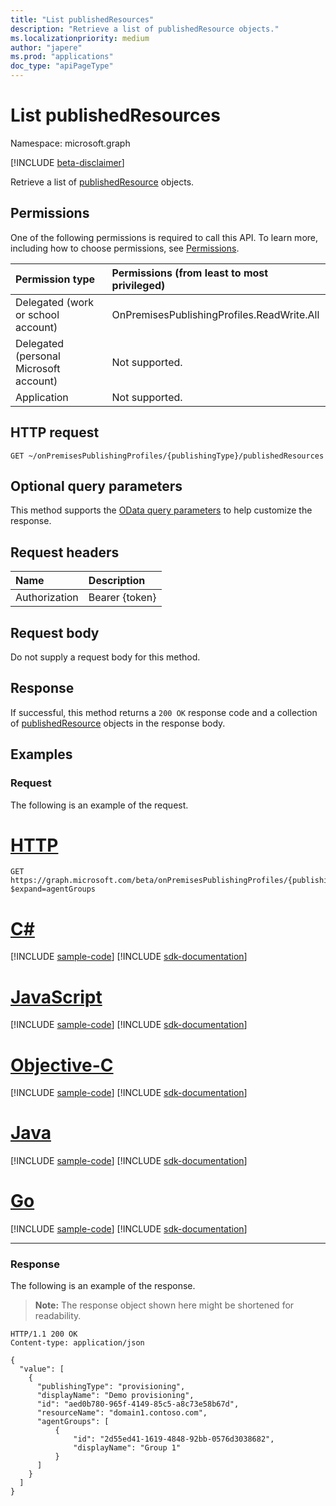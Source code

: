 ```yaml
---
title: "List publishedResources"
description: "Retrieve a list of publishedResource objects."
ms.localizationpriority: medium
author: "japere"
ms.prod: "applications"
doc_type: "apiPageType"
---
```


# List publishedResources

Namespace: microsoft.graph

[!INCLUDE [beta-disclaimer](../../includes/beta-disclaimer.md)]

Retrieve a list of [publishedResource](../resources/publishedresource.md) objects.

## Permissions

One of the following permissions is required to call this API. To learn more, including how to choose permissions, see [Permissions](/graph/permissions-reference).

| Permission type                        | Permissions (from least to most privileged) |
|:--------------------------------------|:---------------------------------------------------------|
| Delegated (work or school account)     | OnPremisesPublishingProfiles.ReadWrite.All |
| Delegated (personal Microsoft account) | Not supported. |
| Application                            | Not supported. |

## HTTP request

<!-- { "blockType": "ignored" } -->

```http
GET ~/onPremisesPublishingProfiles/{publishingType}/publishedResources
```

## Optional query parameters

This method supports the [OData query parameters](/graph/query-parameters) to help customize the response.

## Request headers

| Name      |Description|
|:----------|:----------|
| Authorization | Bearer {token} |

## Request body

Do not supply a request body for this method.

## Response

If successful, this method returns a `200 OK` response code and a collection of [publishedResource](../resources/publishedresource.md) objects in the response body.

## Examples

### Request

The following is an example of the request.

# [HTTP](#tab/http)
<!-- {
  "blockType": "request",
  "name": "get_publishedresources"
}-->

```msgraph-interactive
GET https://graph.microsoft.com/beta/onPremisesPublishingProfiles/{publishingType}/publishedResources?$expand=agentGroups
```
# [C#](#tab/csharp)
[!INCLUDE [sample-code](../includes/snippets/csharp/get-publishedresources-csharp-snippets.md)]
[!INCLUDE [sdk-documentation](../includes/snippets/snippets-sdk-documentation-link.md)]

# [JavaScript](#tab/javascript)
[!INCLUDE [sample-code](../includes/snippets/javascript/get-publishedresources-javascript-snippets.md)]
[!INCLUDE [sdk-documentation](../includes/snippets/snippets-sdk-documentation-link.md)]

# [Objective-C](#tab/objc)
[!INCLUDE [sample-code](../includes/snippets/objc/get-publishedresources-objc-snippets.md)]
[!INCLUDE [sdk-documentation](../includes/snippets/snippets-sdk-documentation-link.md)]

# [Java](#tab/java)
[!INCLUDE [sample-code](../includes/snippets/java/get-publishedresources-java-snippets.md)]
[!INCLUDE [sdk-documentation](../includes/snippets/snippets-sdk-documentation-link.md)]

# [Go](#tab/go)
[!INCLUDE [sample-code](../includes/snippets/go/get-publishedresources-go-snippets.md)]
[!INCLUDE [sdk-documentation](../includes/snippets/snippets-sdk-documentation-link.md)]

---


### Response

The following is an example of the response.

> **Note:** The response object shown here might be shortened for readability.

<!-- {
  "blockType": "response",
  "truncated": true,
  "@odata.type": "microsoft.graph.publishedResource",
  "isCollection": true
} -->

```http
HTTP/1.1 200 OK
Content-type: application/json

{
  "value": [
    {
      "publishingType": "provisioning",
      "displayName": "Demo provisioning",
      "id": "aed0b780-965f-4149-85c5-a8c73e58b67d",
      "resourceName": "domain1.contoso.com",
      "agentGroups": [
          {
              "id": "2d55ed41-1619-4848-92bb-0576d3038682",
              "displayName": "Group 1"
          }
      ]
    }
  ]
}
```

<!-- uuid: 16cd6b66-4b1a-43a1-adaf-3a886856ed98
2019-02-04 14:57:30 UTC -->
<!-- {
  "type": "#page.annotation",
  "description": "List publishedResources",
  "keywords": "",
  "section": "documentation",
  "tocPath": ""
}-->



